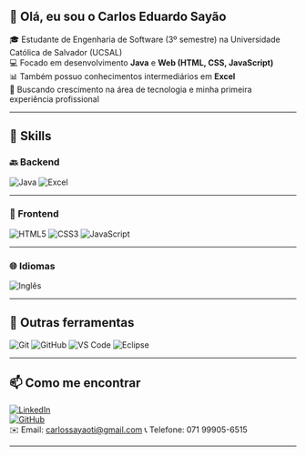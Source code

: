 ## 👋 Olá, eu sou o Carlos Eduardo Sayão

🎓 Estudante de Engenharia de Software (3º semestre) na Universidade Católica de Salvador (UCSAL)  
💻 Focado em desenvolvimento **Java** e **Web (HTML, CSS, JavaScript)**  
📊 Também possuo conhecimentos intermediários em **Excel**  
🚀 Buscando crescimento na área de tecnologia e minha primeira experiência profissional

---

## 🧠 Skills

### 🔙 Backend
![Java](https://img.shields.io/badge/Java-%23ED8B00.svg?style=for-the-badge&logo=java&logoColor=white)
![Excel](https://img.shields.io/badge/Excel-217346?style=for-the-badge&logo=microsoft-excel&logoColor=white)

---

### 🎨 Frontend
![HTML5](https://img.shields.io/badge/HTML5-E34F26?style=for-the-badge&logo=html5&logoColor=white)
![CSS3](https://img.shields.io/badge/CSS3-1572B6?style=for-the-badge&logo=css3&logoColor=white)
![JavaScript](https://img.shields.io/badge/JavaScript-F7DF1E?style=for-the-badge&logo=javascript&logoColor=black)

---

### 🌐 Idiomas
![Inglês](https://img.shields.io/badge/Inglês-Intermediário-blue?style=for-the-badge&logo=googletranslate&logoColor=white)

---

## 🧰 Outras ferramentas
![Git](https://img.shields.io/badge/Git-F05032?style=for-the-badge&logo=git&logoColor=white)
![GitHub](https://img.shields.io/badge/GitHub-121011?style=for-the-badge&logo=github&logoColor=white)
![VS Code](https://img.shields.io/badge/VSCode-007ACC?style=for-the-badge&logo=visual-studio-code&logoColor=white)
![Eclipse](https://img.shields.io/badge/Eclipse-2C2255?style=for-the-badge&logo=eclipse&logoColor=white)

---

## 📫 Como me encontrar
[![LinkedIn](https://img.shields.io/badge/LinkedIn-0A66C2?style=for-the-badge&logo=linkedin&logoColor=white)](https://www.linkedin.com/in/carlos-eduardo-say%C3%A3o-santana-junior-163711305/?lipi=urn%3Ali%3Apage%3Ad_flagship3_profile_view_base_contact_details%3BDsy0nHt0QCOdL2fQ0rYYNA%3D%3D)  
[![GitHub](https://img.shields.io/badge/GitHub-100000?style=for-the-badge&logo=github&logoColor=white)](https://github.com/Carlos-Eduardo-Sayao)  
✉️ Email: carlossayaoti@gmail.com
📞 Telefone: 071 99905-6515

---
